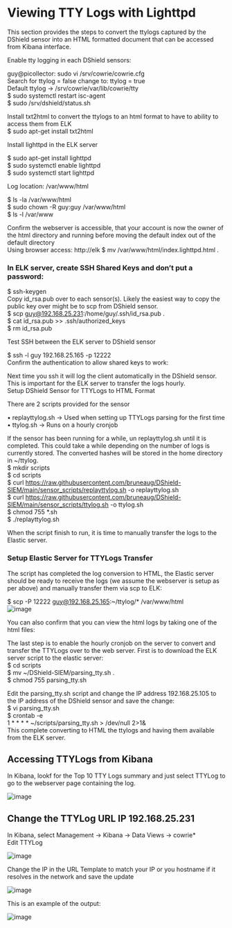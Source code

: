 # Viewing TTY Logs with Lighttpd

This section provides the steps to convert the ttylogs captured by the DShield sensor into an HTML formatted document that can be accessed from Kibana interface.<br>

Enable tty logging in each DShield sensors:

guy@picollector: sudo vi  /srv/cowrie/cowrie.cfg<br>
Search for ttylog = false change to: ttylog = true<br>
Default ttylog → /srv/cowrie/var/lib/cowrie/tty<br>
$ sudo systemctl restart isc-agent<br>
$ sudo /srv/dshield/status.sh<br>

Install txt2html to convert the ttylogs to an html format to have to ability to access them from ELK<br>
$ sudo apt-get install txt2html<br>

Install lighttpd in the ELK server

$ sudo apt-get install lighttpd<br>
$ sudo systemctl enable lighttpd<br>
$ sudo systemctl start lighttpd<br>

Log location: /var/www/html

$ ls -la /var/www/html<br>
$ sudo chown -R guy:guy /var/www/html<br>
$ ls -l /var/www<br>

Confirm the webserver is accessible, that your account is now the owner of the html directory and running before moving the default index out of the default directory<br>
Using browser access: http://elk
$ mv /var/www/html/index.lighttpd.html .<br>

### In ELK server, create SSH Shared Keys and don’t put a password:

$ ssh-keygen<br>
Copy id_rsa.pub over to each sensor(s). Likely the easiest way to copy the public key over might be to scp from DShield sensor. <br>
$ scp guy@192.168.25.231:/home/guy/.ssh/id_rsa.pub .<br>
$ cat id_rsa.pub >> .ssh/authorized_keys<br>
$ rm id_rsa.pub<br>

Test SSH between the ELK server to DShield sensor

$ ssh -l guy 192.168.25.165 -p 12222<br>
Confirm the authentication to allow shared keys to work:<br>
 
Next time you ssh it will log the client automatically in the DShield sensor. This is important for the ELK server to transfer the logs hourly.<br>
Setup DShield Sensor for TTYLogs to HTML Format<br>

There are 2 scripts provided for the sensor<br>

•	replayttylog.sh	→ Used when setting up TTYLogs parsing for the first time<br>
•	ttylog.sh → Runs on a hourly cronjob<br>

If the sensor has been running for a while, un replayttylog.sh until it is completed. This could take a while depending on the number of logs is currently stored. The converted hashes will be stored in the home directory in \~/ttylog. <br>
$ mkdir scripts<br>
$ cd scripts<br>
$ curl https://raw.githubusercontent.com/bruneaug/DShield-SIEM/main/sensor_scripts/replayttylog.sh -o replayttylog.sh<br>
$ curl https://raw.githubusercontent.com/bruneaug/DShield-SIEM/main/sensor_scripts/ttylog.sh -o ttylog.sh<br>
$ chmod 755 *.sh<br>
$ ./replayttylog.sh<br>

When the script finish to run, it is time to manually transfer the logs to the Elastic server.<br>

### Setup Elastic Server for TTYLogs Transfer<br>
The script has completed the log conversion to HTML, the Elastic server should be ready to receive the logs (we assume the webserver is setup as per above) and manually transfer them via scp to ELK:<br>

$ scp -P 12222 guy@192.168.25.165:~/ttylog/* /var/www/html<br>
![image](https://github.com/bruneaug/DShield-SIEM/assets/48228401/fb3b7e87-c77f-4635-99b0-0bcef51d9b85)

You can also confirm that you can view the html logs by taking one of the html files:
 
The last step is to enable the hourly cronjob on the server to convert and transfer the TTYLogs over to the web server. First is to download the ELK server script to the elastic server:<br>
$ cd scripts<br>
$ mv ~/DShield-SIEM/parsing_tty.sh .<br>
$ chmod 755 parsing_tty.sh<br>

Edit the parsing_tty.sh script and change the IP address 192.168.25.105 to the IP address of the DShield sensor and save the change:<br>
$ vi parsing_tty.sh<br>
$ crontab -e<br>
1 * * * * ~/scripts/parsing_tty.sh > /dev/null 2>1&<br>
This complete converting to HTML the ttylogs and having them available from the ELK server. <br>

## Accessing TTYLogs from Kibana
In Kibana, lookf for the Top 10 TTY Logs summary and just select TTYLog to go to the webserver page containing the log.

![image](https://github.com/bruneaug/DShield-SIEM/assets/48228401/8981493b-553b-464e-8fc8-a9ff4a39e92e)

## Change the TTYLog URL IP 192.168.25.231

In Kibana, select Management -> Kibana -> Data Views -> cowrie*<br>
Edit TTYLog<br>

![image](https://github.com/bruneaug/DShield-SIEM/assets/48228401/88efde75-cfe5-4e2f-83c8-b12bf74d237a)

Change the IP in the URL Template to match your IP or you hostname if it resolves in the network and save the update<br>

![image](https://github.com/bruneaug/DShield-SIEM/assets/48228401/322731e1-0b0a-4211-8af1-22678da6bef4)


This is an example of the output:

![image](https://github.com/bruneaug/DShield-SIEM/assets/48228401/2991bff6-bbd9-4968-9642-1d8b7c78c360)

